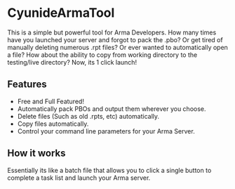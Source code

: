 # CyunideArmaTool

This is a simple but powerful tool for Arma Developers. How many times have you launched your server and forgot to pack the .pbo? Or get tired of manually deleting numerous .rpt files? Or ever wanted to automatically open a file? How about the ability to copy from working directory to the testing/live directory? Now, its 1 click launch!

## Features

* Free and Full Featured!
* Automatically pack PBOs and output them wherever you choose.
* Delete files (Such as old .rpts, etc) automatically.
* Copy files automatically.
* Control your command line parameters for your Arma Server.

## How it works

Essentially its like a batch file that allows you to click a single button to complete a task list and launch your Arma server.
